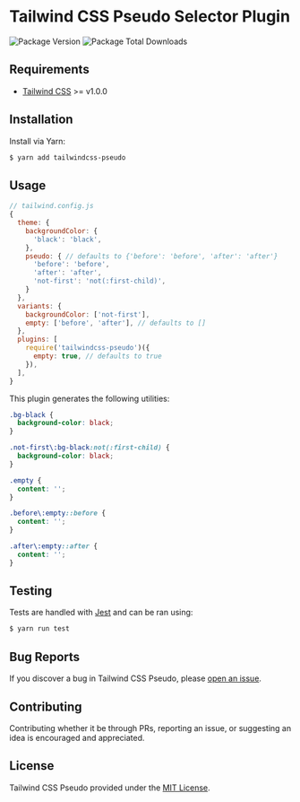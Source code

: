 # Tailwind CSS Pseudo Selector Plugin

![Package Version](https://img.shields.io/npm/v/tailwindcss-pseudo?style=flat-square)
![Package Total Downloads](https://img.shields.io/npm/dt/tailwindcss-pseudo?style=flat-square)

## Requirements

- [Tailwind CSS](https://tailwindcss.com/) >= v1.0.0

## Installation

Install via Yarn:

```sh
$ yarn add tailwindcss-pseudo
```

## Usage

```js
// tailwind.config.js
{
  theme: {
    backgroundColor: {
      'black': 'black',
    },
    pseudo: { // defaults to {'before': 'before', 'after': 'after'}
      'before': 'before',
      'after': 'after',
      'not-first': 'not(:first-child)',
    }
  },
  variants: {
    backgroundColor: ['not-first'],
    empty: ['before', 'after'], // defaults to []
  },
  plugins: [
    require('tailwindcss-pseudo')({
      empty: true, // defaults to true
    }),
  ],
}
```

This plugin generates the following utilities:

```css
.bg-black {
  background-color: black;
}

.not-first\:bg-black:not(:first-child) {
  background-color: black;
}

.empty {
  content: '';
}

.before\:empty::before {
  content: '';
}

.after\:empty::after {
  content: '';
}
```

## Testing

Tests are handled with [Jest](https://github.com/facebook/jest) and can be ran using:

```sh
$ yarn run test
```

## Bug Reports

If you discover a bug in Tailwind CSS Pseudo, please [open an issue](https://github.com/log1x/tailwindcss-pseudo/issues).

## Contributing

Contributing whether it be through PRs, reporting an issue, or suggesting an idea is encouraged and appreciated.

## License

Tailwind CSS Pseudo provided under the [MIT License](https://github.com/log1x/tailwindcss-pseudo/blob/master/LICENSE.md).

